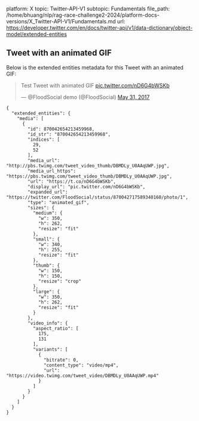 platform: X
topic: Twitter-API-V1
subtopic: Fundamentals
file_path: /home/bhuang/nlp/rag-race-challenge2-2024/platform-docs-versions/X_Twitter-API-V1/Fundamentals.md
url: https://developer.twitter.com/en/docs/twitter-api/v1/data-dictionary/object-model/extended-entities


## Tweet with an animated GIF

Below is the extended entities metadata for this Tweet with an animated GIF:

> Test Tweet with animated GIF [pic.twitter.com/nD6G4bWSKb](https://t.co/nD6G4bWSKb)
> 
> — @FloodSocial demo (@FloodSocial) [May 31, 2017](https://twitter.com/FloodSocial/status/870042717589340160)

    {
      "extended_entities": {
        "media": [
          {
            "id": 870042654213459968,
            "id_str": "870042654213459968",
            "indices": [
              29,
              52
            ],
            "media_url": "http://pbs.twimg.com/tweet_video_thumb/DBMDLy_U0AAqUWP.jpg",
            "media_url_https": "https://pbs.twimg.com/tweet_video_thumb/DBMDLy_U0AAqUWP.jpg",
            "url": "https://t.co/nD6G4bWSKb",
            "display_url": "pic.twitter.com/nD6G4bWSKb",
            "expanded_url": "https://twitter.com/FloodSocial/status/870042717589340160/photo/1",
            "type": "animated_gif",
            "sizes": {
              "medium": {
                "w": 350,
                "h": 262,
                "resize": "fit"
              },
              "small": {
                "w": 340,
                "h": 255,
                "resize": "fit"
              },
              "thumb": {
                "w": 150,
                "h": 150,
                "resize": "crop"
              },
              "large": {
                "w": 350,
                "h": 262,
                "resize": "fit"
              }
            },
            "video_info": {
              "aspect_ratio": [
                175,
                131
              ],
              "variants": [
                {
                  "bitrate": 0,
                  "content_type": "video/mp4",
                  "url": "https://video.twimg.com/tweet_video/DBMDLy_U0AAqUWP.mp4"
                }
              ]
            }
          }
        ]
      }
    }